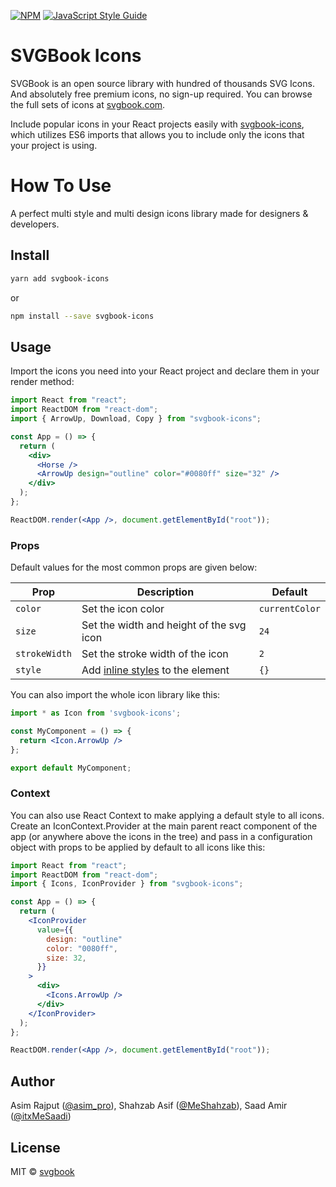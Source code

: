 [![NPM](https://img.shields.io/npm/v/svgbook-icons.svg)](https://www.npmjs.com/package/svgbook-icons) [![JavaScript Style Guide](https://img.shields.io/badge/code_style-standard-brightgreen.svg)](https://standardjs.com)

# SVGBook Icons

SVGBook is an open source library with hundred of thousands SVG Icons. And absolutely free premium icons, no sign-up required. You can browse the full sets of icons at [svgbook.com](https://svgbook.com).

Include popular icons in your React projects easily with [svgbook-icons](https://svgbook.com), which utilizes ES6 imports that allows you to include only the icons that your project is using.

# How To Use
A perfect multi style and multi design icons library made for designers & developers.

## Install

```bash
yarn add svgbook-icons
```

or

```bash
npm install --save svgbook-icons
```

## Usage
Import the icons you need into your React project and declare them in your render method:

```jsx
import React from "react";
import ReactDOM from "react-dom";
import { ArrowUp, Download, Copy } from "svgbook-icons";

const App = () => {
  return (
    <div>
      <Horse />
      <ArrowUp design="outline" color="#0080ff" size="32" />
    </div>
  );
};

ReactDOM.render(<App />, document.getElementById("root"));

```
### Props
Default values for the most common props are given below:

Prop | Description | Default
---- | ----------- | -------
`color` | Set the icon color | `currentColor`
`size` | Set the width and height of the svg icon | `24`
`strokeWidth` | Set the stroke width of the icon | `2`
`style` | Add [inline styles](https://facebook.github.io/react/tips/inline-styles.html) to the element | `{}`

You can also import the whole icon library like this:

```jsx
import * as Icon from 'svgbook-icons';

const MyComponent = () => {
  return <Icon.ArrowUp />
};

export default MyComponent;
```
### Context
You can also use React Context to make applying a default style to all icons. Create an IconContext.Provider at the main parent react component of the app (or anywhere above the icons in the tree) and pass in a configuration object with props to be applied by default to all icons like this:

```jsx
import React from "react";
import ReactDOM from "react-dom";
import { Icons, IconProvider } from "svgbook-icons";

const App = () => {
  return (
    <IconProvider
      value={{
        design: "outline"
        color: "0080ff",
        size: 32,
      }}
    >
      <div>
        <Icons.ArrowUp />
      </div>
    </IconProvider>
  );
};

ReactDOM.render(<App />, document.getElementById("root"));

```

## Author 
Asim Rajput ([@asim_pro](https://twitter.com/asim_pro)), Shahzab Asif ([@MeShahzab](https://twitter.com/MeShahzab)), Saad Amir ([@itxMeSaadi](https://twitter.com/itxMeSaadi))
## License

MIT © [svgbook](https://github.com/svgbook)
